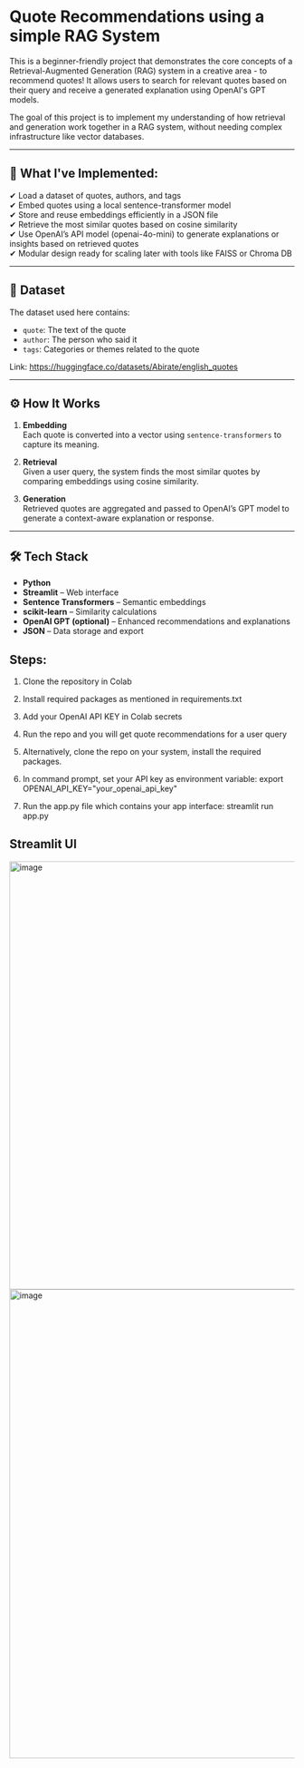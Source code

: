 # Quote Recommendations using a simple RAG System

This is a beginner-friendly project that demonstrates the core concepts of a Retrieval-Augmented Generation (RAG) system in a creative area - to recommend quotes! 
It allows users to search for relevant quotes based on their query and receive a generated explanation using OpenAI's GPT models.

The goal of this project is to implement my understanding of how retrieval and generation work together in a RAG system, without needing complex infrastructure like vector databases.

---

## 🚀 What I've Implemented:

✔ Load a dataset of quotes, authors, and tags  
✔ Embed quotes using a local sentence-transformer model  
✔ Store and reuse embeddings efficiently in a JSON file  
✔ Retrieve the most similar quotes based on cosine similarity  
✔ Use OpenAI’s API model (openai-4o-mini) to generate explanations or insights based on retrieved quotes  
✔ Modular design ready for scaling later with tools like FAISS or Chroma DB

---

## 📂 Dataset

The dataset used here contains:
- `quote`: The text of the quote
- `author`: The person who said it
- `tags`: Categories or themes related to the quote

Link: https://huggingface.co/datasets/Abirate/english_quotes

---

## ⚙ How It Works

1. **Embedding**  
   Each quote is converted into a vector using `sentence-transformers` to capture its meaning.

2. **Retrieval**  
   Given a user query, the system finds the most similar quotes by comparing embeddings using cosine similarity.

3. **Generation**  
   Retrieved quotes are aggregated and passed to OpenAI’s GPT model to generate a context-aware explanation or response.

---

## 🛠 Tech Stack

- **Python**  
- **Streamlit** – Web interface  
- **Sentence Transformers** – Semantic embeddings  
- **scikit-learn** – Similarity calculations  
- **OpenAI GPT (optional)** – Enhanced recommendations and explanations  
- **JSON** – Data storage and export

## Steps: 
1. Clone the repository in Colab 
2. Install required packages as mentioned in requirements.txt
3. Add your OpenAI API KEY in Colab secrets
4. Run the repo and you will get quote recommendations for a user query

   
1. Alternatively, clone the repo on your system, install the required packages.
2. In command prompt, set your API key as environment variable:
   export OPENAI_API_KEY="your_openai_api_key"
3. Run the app.py file which contains your app interface:
   streamlit run app.py

## Streamlit UI
<img width="1920" height="755" alt="image" src="https://github.com/user-attachments/assets/83449445-8701-462c-840d-ecbf5bc2dadb" />

<img width="1891" height="827" alt="image" src="https://github.com/user-attachments/assets/139ad61e-fbb6-4297-b01d-56ed83870b8c" />


